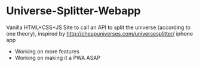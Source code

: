 # Universe-Splitter-Webapp
Vanilla HTML+CSS+JS Site to call an API to split the universe (according to one theory), inspired by http://cheapuniverses.com/universesplitter/ iphone app

- Working on more features
- Working on making it a PWA ASAP
